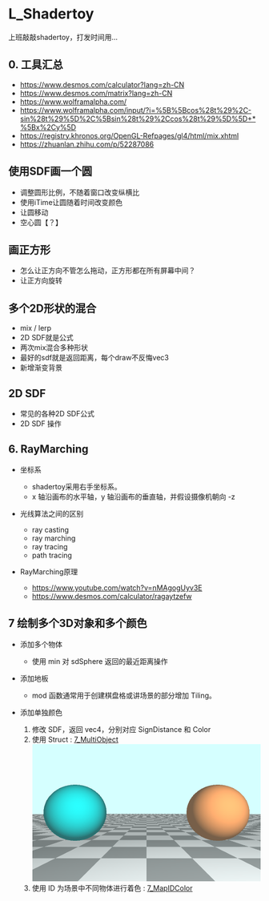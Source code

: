 # L_Shadertoy
上班敲敲shadertoy，打发时间用...



## 0. 工具汇总
- https://www.desmos.com/calculator?lang=zh-CN
- https://www.desmos.com/matrix?lang=zh-CN
- https://www.wolframalpha.com/
- https://www.wolframalpha.com/input/?i=%5B%5Bcos%28t%29%2C-sin%28t%29%5D%2C%5Bsin%28t%29%2Ccos%28t%29%5D%5D+*%5Bx%2Cy%5D
- https://registry.khronos.org/OpenGL-Refpages/gl4/html/mix.xhtml
- https://zhuanlan.zhihu.com/p/52287086


## 使用SDF画一个圆
- 调整圆形比例，不随着窗口改变纵横比
- 使用iTime让圆随着时间改变颜色
- 让圆移动
- 空心圆【？】

## 画正方形
- 怎么让正方向不管怎么拖动，正方形都在所有屏幕中间？
- 让正方向旋转

## 多个2D形状的混合
- mix / lerp
- 2D SDF就是公式
- 两次mix混合多种形状
- 最好的sdf就是返回距离，每个draw不反悔vec3
- 新增渐变背景

## 2D SDF
- 常见的各种2D SDF公式
- 2D SDF 操作

## 6. RayMarching
- 坐标系
    - shadertoy采用右手坐标系。
    - x 轴沿画布的水平轴，y 轴沿画布的垂直轴，并假设摄像机朝向 -z
- 光线算法之间的区别
    - ray casting
    - ray marching
    - ray tracing
    - path tracing

- RayMarching原理
    - https://www.youtube.com/watch?v=nMAgogUyv3E
    - https://www.desmos.com/calculator/ragaytzefw


## 7 绘制多个3D对象和多个颜色
- 添加多个物体
    - 使用 min 对 sdSphere 返回的最近距离操作
- 添加地板
    - mod 函数通常用于创建棋盘格或讲场景的部分增加 Tiling。

- 添加单独颜色
    1. 修改 SDF，返回 vec4，分别对应 SignDistance 和 Color
    2. 使用 Struct : [7_MultiObject](7_MultiObject.glsl)
    ![images](images/7_MultiObject.png)
    3. 使用 ID 为场景中不同物体进行着色 : [7_MapIDColor](7_MapIDColor.glsl)